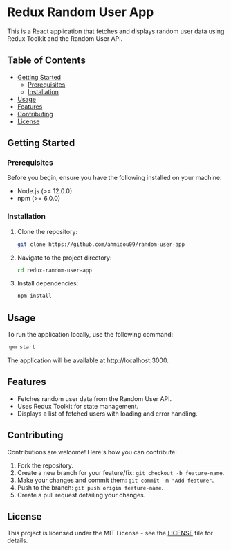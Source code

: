 # Redux Random User App

This is a React application that fetches and displays random user data using Redux Toolkit and the Random User API.

## Table of Contents

- [Getting Started](#getting-started)
  - [Prerequisites](#prerequisites)
  - [Installation](#installation)
- [Usage](#usage)
- [Features](#features)
- [Contributing](#contributing)
- [License](#license)

## Getting Started

### Prerequisites

Before you begin, ensure you have the following installed on your machine:

- Node.js (>= 12.0.0)
- npm (>= 6.0.0)

### Installation

1. Clone the repository:

   ```sh
   git clone https://github.com/ahmidou09/random-user-app
   ```

2. Navigate to the project directory:

   ```sh
   cd redux-random-user-app
   ```

3. Install dependencies:

   ```sh
   npm install
   ```

## Usage

To run the application locally, use the following command:

```sh
npm start
```

The application will be available at http://localhost:3000.

## Features

- Fetches random user data from the Random User API.
- Uses Redux Toolkit for state management.
- Displays a list of fetched users with loading and error handling.

## Contributing

Contributions are welcome! Here's how you can contribute:

1. Fork the repository.
2. Create a new branch for your feature/fix: `git checkout -b feature-name`.
3. Make your changes and commit them: `git commit -m "Add feature"`.
4. Push to the branch: `git push origin feature-name`.
5. Create a pull request detailing your changes.

## License

This project is licensed under the MIT License - see the [LICENSE](LICENSE) file for details.
